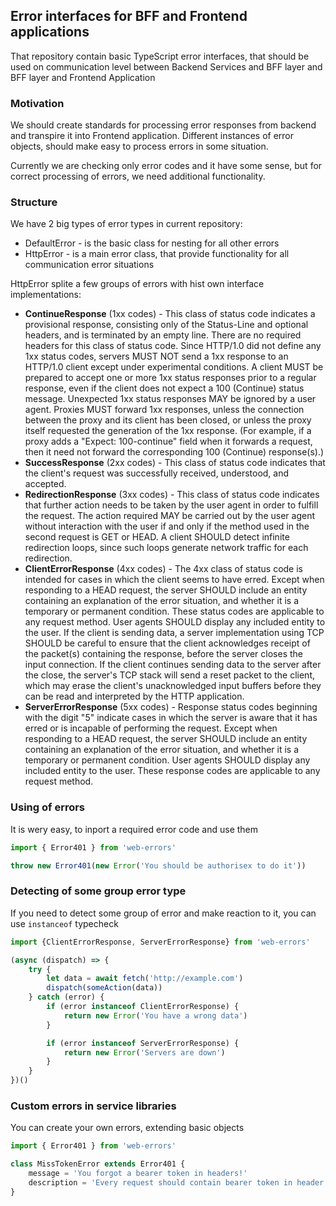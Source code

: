 ## Error interfaces for BFF and Frontend applications

That repository contain basic TypeScript error interfaces, that should
be used on communication level between Backend Services and BFF layer and
BFF layer and Frontend Application

### Motivation

We should create standards for processing error responses from backend
and transpire it into Frontend application. Different instances of error
objects, should make easy to process errors in some situation.

Currently we are checking only error codes and it have some sense, but
for correct processing of errors, we need additional functionality.

### Structure

We have 2 big types of error types in current repository:

* DefaultError - is the basic class for nesting for all other errors
* HttpError - is a main error class, that provide functionality for all communication error situations

HttpError splite a few groups of errors with hist own interface implementations:

* **ContinueResponse** (1xx codes) - This class of status code indicates a provisional response, consisting only of the Status-Line and optional headers, and is terminated by an empty line. There are no required headers for this class of status code. Since HTTP/1.0 did not define any 1xx status codes, servers MUST NOT send a 1xx response to an HTTP/1.0 client except under experimental conditions.
A client MUST be prepared to accept one or more 1xx status responses prior to a regular response, even if the client does not expect a 100 (Continue) status message. Unexpected 1xx status responses MAY be ignored by a user agent.
Proxies MUST forward 1xx responses, unless the connection between the proxy and its client has been closed, or unless the proxy itself requested the generation of the 1xx response. (For example, if a
proxy adds a "Expect: 100-continue" field when it forwards a request, then it need not forward the corresponding 100 (Continue) response(s).)
* **SuccessResponse** (2xx codes) - This class of status code indicates that the client's request was successfully received, understood, and accepted.
* **RedirectionResponse** (3xx codes) - This class of status code indicates that further action needs to be taken by the user agent in order to fulfill the request. The action required MAY be carried out by the user agent without interaction with the user if and only if the method used in the second request is GET or HEAD. A client SHOULD detect infinite redirection loops, since such loops generate network traffic for each redirection.
* **ClientErrorResponse** (4xx codes) - The 4xx class of status code is intended for cases in which the client seems to have erred. Except when responding to a HEAD request, the server SHOULD include an entity containing an explanation of the error situation, and whether it is a temporary or permanent condition. These status codes are applicable to any request method. User agents SHOULD display any included entity to the user.
If the client is sending data, a server implementation using TCP SHOULD be careful to ensure that the client acknowledges receipt of the packet(s) containing the response, before the server closes the input connection. If the client continues sending data to the server after the close, the server's TCP stack will send a reset packet to the client, which may erase the client's unacknowledged input buffers before they can be read and interpreted by the HTTP application.
* **ServerErrorResponse** (5xx codes) - Response status codes beginning with the digit "5" indicate cases in which the server is aware that it has erred or is incapable of performing the request. Except when responding to a HEAD request, the server SHOULD include an entity containing an explanation of the error situation, and whether it is a temporary or permanent condition. User agents SHOULD display any included entity to the user. These response codes are applicable to any request method.

### Using of errors

It is wery easy, to inport a required error code and use them

```typescript
import { Error401 } from 'web-errors'

throw new Error401(new Error('You should be authorisex to do it'))
```

### Detecting of some group error type

If you need to detect some group of error and make reaction to it, you can use `instanceof` typecheck

```typescript
import {ClientErrorResponse, ServerErrorResponse} from 'web-errors'

(async (dispatch) => {
    try {
        let data = await fetch('http://example.com')
        dispatch(someAction(data))
    } catch (error) {
        if (error instanceof ClientErrorResponse) {
            return new Error('You have a wrong data')
        }

        if (error instanceof ServerErrorResponse) {
            return new Error('Servers are down')
        }
    }
})()
```

### Custom errors in service libraries

You can create your own errors, extending basic objects

```typescript
import { Error401 } from 'web-errors'

class MissTokenError extends Error401 {
    message = 'You forgot a bearer token in headers!'
    description = 'Every request should contain bearer token in header abcf-auth-token'
}
```
